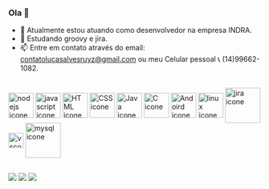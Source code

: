 ### Ola 👋

- 🔭 Atualmente estou atuando como desenvolvedor na empresa INDRA.
- 🌱 Estudando groovy e jira.
- 📫 Entre em contato através do email: contatolucasalvesruyz@gmail.com ou meu Celular pessoal 📞 (14)99662-1082.
<div style="display: inline_block"><br>
 <img align="center" alt="nodejs icone" height="50" widht="40" src="https://cdn.jsdelivr.net/gh/devicons/devicon/icons/nodejs/nodejs-original.svg">
 
  <img align="center" alt="javascript icone" height="50" widht="40" src="https://cdn.jsdelivr.net/gh/devicons/devicon/icons/javascript/javascript-original.svg">
  <img align="center" alt="HTML icone" height="50" widht="40" src="https://cdn.jsdelivr.net/gh/devicons/devicon/icons/html5/html5-original.svg">
  <img align="center" alt="CSS icone" height="50" widht="40" src="https://cdn.jsdelivr.net/gh/devicons/devicon/icons/css3/css3-original.svg">
  <img align="center" alt="Java icone" height="50" widht="40" src="https://cdn.jsdelivr.net/gh/devicons/devicon/icons/java/java-original.svg">
  <img align="center" alt="C icone" height="50" widht="40" src="https://cdn.jsdelivr.net/gh/devicons/devicon/icons/c/c-original.svg">
  <img align="center" alt="Andoird icone" height="50" widht="40" src="https://cdn.jsdelivr.net/gh/devicons/devicon/icons/android/android-plain.svg">
  <img align="center" alt="linux icone" height="50" widht="40" img src="https://cdn.jsdelivr.net/gh/devicons/devicon/icons/linux/linux-original.svg">
  <img align="center" alt="jira icone" height="70" widht="40" img src="https://cdn.jsdelivr.net/gh/devicons/devicon/icons/jira/jira-original-wordmark.svg">
  <img align="center" alt="vscode icone" height="30" widht="40" img src="https://cdn.jsdelivr.net/gh/devicons/devicon/icons/vscode/vscode-original.svg">
 <img align="center" alt="mysql icone" height="70" widht="40" img src="https://cdn.jsdelivr.net/gh/devicons/devicon/icons/mysql/mysql-original-wordmark.svg">
 </div>

##

<div> 
  <a href="https://www.linkedin.com/in/lucas-alves-ruyz/" target="_blank"><img src="https://img.shields.io/badge/LinkedIn-0077B5?style=for-the-badge&logo=linkedin&logoColor=white" target="_blank"></a>
  <a href="https://www.facebook.com/profile.php?id=100011366788083" target="_blank"><img src="https://img.shields.io/badge/Facebook-1877F2?style=for-the-badge&logo=facebook&logoColor=white" target="_blank"></a>
  <a href="https://www.instagram.com/luk4o1/" target="_blank"><img src="https://img.shields.io/badge/Instagram-E4405F?style=for-the-badge&logo=instagram&" target="_blank"></a>
  </div>
